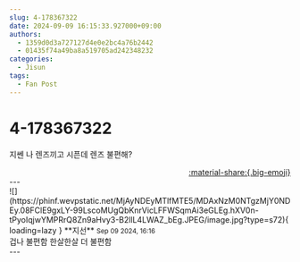 ```yaml
---
slug: 4-178367322
date: 2024-09-09 16:15:33.927000+09:00
authors:
  - 1359d0d3a727127d4e0e2bc4a76b2442
  - 01435f74a49ba8a519705ad242348232
categories:
  - Jisun
tags:
  - Fan Post
---
```


# 4-178367322

<div class="post-container" markdown="1">
<div class="content-container md-sidebar__scrollwrap" markdown="1">

지쎈 나 렌즈끼고 시픈데 렌즈 불편해?

</div>
</div>

<div style="text-align: right;" markdown="1">
<a href="https://weverse.io/fromis9/fanpost/4-178367322" style="text-align: right;">:material-share:{.big-emoji}</a>
</div>
---

<div class="comments-container md-sidebar__scrollwrap" markdown="1">
<div class="comment" markdown="1">
<div class='id-container' markdown="1">
![](https://phinf.wevpstatic.net/MjAyNDEyMTlfMTE5/MDAxNzM0NTgzMjY0NDEy.08FClE9gxLY-99LscoMUgQbKnrVicLFFWSqmAi3eGLEg.hXV0n-tPyoIqjwYMPRrQ8Zn9aHvy3-B2llL4LWAZ_bEg.JPEG/image.jpg?type=s72){ loading=lazy }
**<span class="artist">지선</span>** <small>Sep 09 2024, 16:16</small><br>
</div>
<div class='comment-body' markdown="1">
겁나 불편함 한살한살 더 불편함
</div>
</div>
</div>
---
